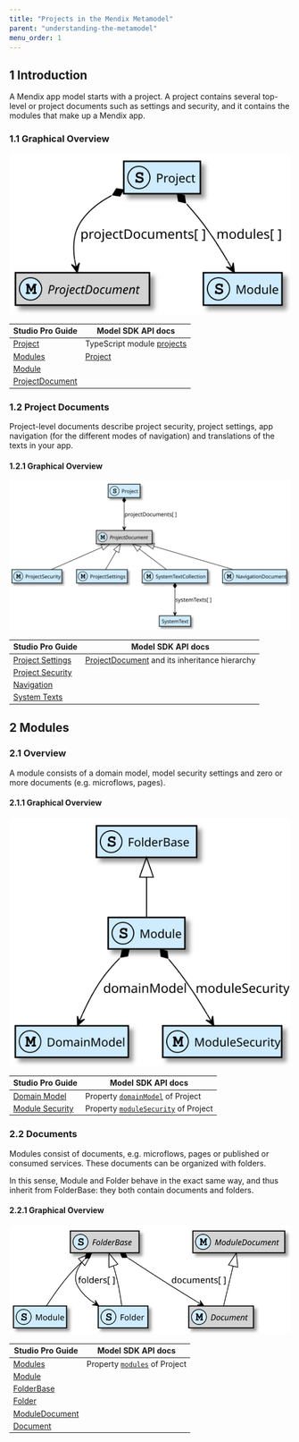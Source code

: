 ```yaml
---
title: "Projects in the Mendix Metamodel"
parent: "understanding-the-metamodel"
menu_order: 1
---
```


## 1 Introduction

A Mendix app model starts with a project. A project contains several top-level or project documents such as settings and security, and it contains the modules that make up a Mendix app.

### 1.1 Graphical Overview

![](attachments/16057002/16842800.svg)

Studio Pro Guide | Model SDK API docs
-|-
[Project](/refguide/project) |TypeScript module [projects](https://apidocs.rnd.mendix.com/modelsdk/latest/modules/projects.html)
[Modules](/refguide/modules) |[Project](https://apidocs.rnd.mendix.com/modelsdk/latest/classes/projects.project.html)
|[Module](https://apidocs.rnd.mendix.com/modelsdk/latest/classes/projects.module.html)
|[ProjectDocument](https://apidocs.rnd.mendix.com/modelsdk/latest/classes/projects.projectdocument.html)

### 1.2 Project Documents

Project-level documents describe project security, project settings, app navigation (for the different modes of navigation) and translations of the texts in your app.

#### 1.2.1 Graphical Overview

![](attachments/16057002/16842801.svg)

Studio Pro Guide | Model SDK API docs
-|-
[Project Settings](/refguide/project-settings) |[ProjectDocument](https://apidocs.rnd.mendix.com/modelsdk/latest/classes/projects.projectdocument.html) and its inheritance hierarchy
[Project Security](/refguide/project-security) |
[Navigation](/refguide/navigation) |
[System Texts](/refguide/system-texts) |

## 2 Modules

### 2.1 Overview

A module consists of a domain model, model security settings and zero or more documents (e.g. microflows, pages).

#### 2.1.1 Graphical Overview

![](attachments/16057002/18582255.svg)

Studio Pro Guide | Model SDK API docs
-|-
[Domain Model](/refguide/domain-model) | Property [`domainModel`](https://apidocs.rnd.mendix.com/modelsdk/latest/classes/projects.module.html#domainmodel) of Project
[Module Security](/refguide/module-security) | Property [`moduleSecurity`](https://apidocs.rnd.mendix.com/modelsdk/latest/classes/projects.module.html#modulesecurity) of Project

### 2.2 Documents

Modules consist of documents, e.g. microflows, pages or published or consumed services. These documents can be organized with folders.

In this sense, Module and Folder behave in the exact same way, and thus inherit from FolderBase: they both contain documents and folders.

#### 2.2.1 Graphical Overview

![](attachments/16057002/18582254.svg)

Studio Pro Guide | Model SDK API docs
-|-
[Modules](/refguide/modules) |Property [`modules`](https://apidocs.rnd.mendix.com/modelsdk/latest/classes/projects.project.html#modules) of Project
|[Module](https://apidocs.rnd.mendix.com/modelsdk/latest/classes/projects.module.html)
|[FolderBase](https://apidocs.rnd.mendix.com/modelsdk/latest/classes/projects.folderbase.html)
|[Folder](https://apidocs.rnd.mendix.com/modelsdk/latest/classes/projects.folder.html)
|[ModuleDocument](https://apidocs.rnd.mendix.com/modelsdk/latest/classes/projects.moduledocument.html)
|[Document](https://apidocs.rnd.mendix.com/modelsdk/latest/classes/projects.document.html)
